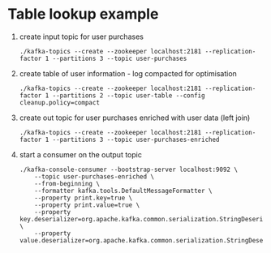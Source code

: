 # Table lookup example

1. create input topic for user purchases
    ```
    ./kafka-topics --create --zookeeper localhost:2181 --replication-factor 1 --partitions 3 --topic user-purchases
    ```

2. create table of user information - log compacted for optimisation
    ```
    ./kafka-topics --create --zookeeper localhost:2181 --replication-factor 1 --partitions 2 --topic user-table --config cleanup.policy=compact
    ```

3. create out topic for user purchases enriched with user data (left join)
    ```
    ./kafka-topics --create --zookeeper localhost:2181 --replication-factor 1 --partitions 3 --topic user-purchases-enriched
    ```
4. start a consumer on the output topic
    ```
    ./kafka-console-consumer --bootstrap-server localhost:9092 \
        --topic user-purchases-enriched \
        --from-beginning \
        --formatter kafka.tools.DefaultMessageFormatter \
        --property print.key=true \
        --property print.value=true \
        --property key.deserializer=org.apache.kafka.common.serialization.StringDeserializer \
        --property value.deserializer=org.apache.kafka.common.serialization.StringDeserializer
    ```